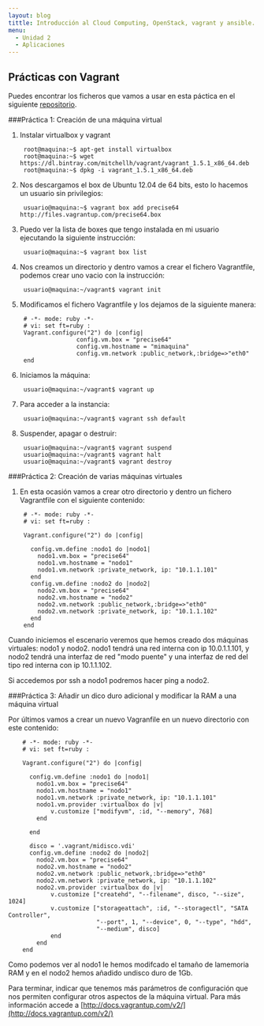 ```yaml
---
layout: blog
tittle: Introducción al Cloud Computing, OpenStack, vagrant y ansible. 
menu:
  - Unidad 2
  - Aplicaciones
---
```

## Prácticas con Vagrant

Puedes encontrar los ficheros que vamos a usar en esta páctica en el siguiente [repositorio](https://github.com/iesgn/cloud/tree/gh-pages/curso/u1/practicas/vagrant/).

###Práctica 1: Creación de una máquina virtual

1) Instalar virtualbox y vagrant

        root@maquina:~$ apt-get install virtualbox
        root@maquina:~$ wget https://dl.bintray.com/mitchellh/vagrant/vagrant_1.5.1_x86_64.deb
        root@maquina:~$ dpkg -i vagrant_1.5.1_x86_64.deb

2) Nos descargamos el box de Ubuntu 12.04 de 64 bits, esto lo hacemos un usuario sin privilegios:

        usuario@maquina:~$ vagrant box add precise64 http://files.vagrantup.com/precise64.box
        
3) Puedo ver la lista de boxes que tengo instalada en mi usuario ejecutando la siguiente instrucción:

        usuario@maquina:~$ vagrant box list
        
4) Nos creamos un directorio y dentro vamos a crear el fichero Vagrantfile, podemos crear uno vacio con la instrucción:
        
        usuario@maquina:~/vagrant$ vagrant init
        
5) Modificamos el fichero Vagrantfile y los dejamos de la siguiente manera:

        # -*- mode: ruby -*-
        # vi: set ft=ruby :
        Vagrant.configure("2") do |config|
                       config.vm.box = "precise64"
                       config.vm.hostname = "mimaquina"
                       config.vm.network :public_network,:bridge=>"eth0"
        end    
        
6) Iniciamos la máquina:

        usuario@maquina:~/vagrant$ vagrant up
        
7) Para acceder a la instancia:
   	
        usuario@maquina:~/vagrant$ vagrant ssh default
    	      
8) Suspender, apagar o destruir:
    	
        usuario@maquina:~/vagrant$ vagrant suspend
        usuario@maquina:~/vagrant$ vagrant halt
        usuario@maquina:~/vagrant$ vagrant destroy
    	       
     
        
###Práctica 2: Creación de varias máquinas virtuales

1) En esta ocasión vamos a crear otro directorio y dentro un fichero Vagrantfile con el siguiente contenido:

        # -*- mode: ruby -*-
        # vi: set ft=ruby :
        
        Vagrant.configure("2") do |config|
        
          config.vm.define :nodo1 do |nodo1|
            nodo1.vm.box = "precise64"
            nodo1.vm.hostname = "nodo1"
            nodo1.vm.network :private_network, ip: "10.1.1.101"
          end
          config.vm.define :nodo2 do |nodo2|
            nodo2.vm.box = "precise64"
            nodo2.vm.hostname = "nodo2"
            nodo2.vm.network :public_network,:bridge=>"eth0"
            nodo2.vm.network :private_network, ip: "10.1.1.102"
          end
        end

Cuando iniciemos el escenario veremos que hemos creado dos máquinas virtuales: nodo1 y nodo2. 
nodo1 tendrá una red interna con ip 10.0.1.1.101, y nodo2 tendrá una interfaz de red "modo puente" y una interfaz de red del tipo red interna con ip 10.1.1.102.

Si accedemos por ssh a nodo1 podremos hacer ping a nodo2.


###Práctica 3: Añadir un dico duro adicional y modificar la RAM a una máquina virtual

Por últimos vamos a crear un nuevo Vagranfile en un nuevo directorio con este contenido:

        # -*- mode: ruby -*-
        # vi: set ft=ruby :
        
        Vagrant.configure("2") do |config|
        
          config.vm.define :nodo1 do |nodo1|
            nodo1.vm.box = "precise64"
            nodo1.vm.hostname = "nodo1"
            nodo1.vm.network :private_network, ip: "10.1.1.101"
            nodo1.vm.provider :virtualbox do |v|
				v.customize ["modifyvm", :id, "--memory", 768]
			end

          end
          
          disco = '.vagrant/midisco.vdi'
          config.vm.define :nodo2 do |nodo2|
            nodo2.vm.box = "precise64"
            nodo2.vm.hostname = "nodo2"
            nodo2.vm.network :public_network,:bridge=>"eth0"
            nodo2.vm.network :private_network, ip: "10.1.1.102"
            nodo2.vm.provider :virtualbox do |v|
				v.customize ["createhd", "--filename", disco, "--size", 1024]
				v.customize ["storageattach", :id, "--storagectl", "SATA Controller",
                             "--port", 1, "--device", 0, "--type", "hdd",
                             "--medium", disco]
				end
            end
        end

Como podemos ver al nodo1 le hemos modifcado el tamaño de lamemoria RAM y en el nodo2 hemos añadido undisco duro de 1Gb.

Para terminar, indicar que tenemos más parámetros de configuración que nos permiten configurar otros aspectos de la máquina virtual. Para más información accede a [http://docs.vagrantup.com/v2/](http://docs.vagrantup.com/v2/)

